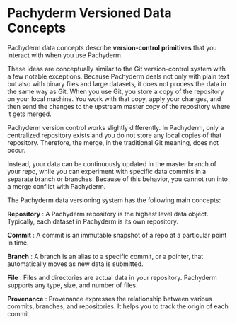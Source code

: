 # Pachyderm Versioned Data Concepts

Pachyderm data concepts describe **version-control primitives** that
you interact with when you use Pachyderm.

These ideas are conceptually similar to the Git version-control
system with a few notable exceptions. Because Pachyderm
deals not only with plain text but also with binary files and
large datasets, it does not process the data in the same way as Git.
When you use Git, you store a copy of the repository on your
local machine. You work with that copy, apply your changes, and
then send the changes to the upstream master copy of the repository
where it gets merged.

Pachyderm version control works slightly differently. In Pachyderm,
only a centralized repository exists and you do not store any local copies
of that repository. Therefore, the merge, in the traditional Git meaning,
does not occur.

Instead, your data can be continuously updated in the master branch of
your repo, while you can experiment with specific data commits in a
separate branch or branches. Because of this behavior, you cannot
run into a merge conflict with Pachyderm.

The Pachyderm data versioning system has the following main concepts:

**Repository**
:   A Pachyderm repository is the highest level data object. Typically,
    each dataset in Pachyderm is its own repository.

**Commit**
:   A commit is an immutable snapshot of a repo at a particular point
    in time.

**Branch**
:   A branch is an alias to a specific commit, or a pointer, that
    automatically moves as new data is submitted.

**File**
:   Files and directories are actual data in your repository. Pachyderm
    supports any type, size, and number of files.

**Provenance**
:   Provenance expresses the relationship between various
    commits, branches, and repositories. It helps you to track the origin
    of each commit.
